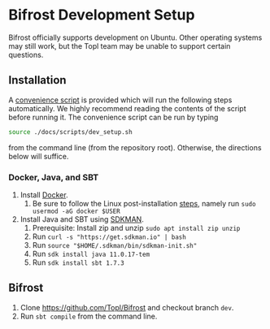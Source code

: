 # Bifrost Development Setup

Bifrost officially supports development on Ubuntu.  Other operating systems may still work, but the Topl team may be unable to support certain questions.

## Installation

A [convenience script](https://github.com/Topl/Bifrost/blob/dev/docs/scripts/dev_setup.sh) is provided which will run the following steps automatically. We highly recommend reading the contents of the script before running it. The convenience script can be run by typing

```sh
source ./docs/scripts/dev_setup.sh
```

from the command line (from the repository root).
Otherwise, the directions below will suffice.

### Docker, Java, and SBT

1. Install [Docker](https://docs.docker.com/engine/install/).
    1. Be sure to follow the Linux post-installation [steps](https://docs.docker.com/engine/install/linux-postinstall/), namely run `sudo usermod -aG docker $USER`
1. Install Java and SBT using [SDKMAN](https://sdkman.io/install).
    1. Prerequisite: Install zip and unzip `sudo apt install zip unzip`
    1. Run `curl -s "https://get.sdkman.io" | bash`
    1. Run `source "$HOME/.sdkman/bin/sdkman-init.sh"`
    1. Run `sdk install java 11.0.17-tem`
    1. Run `sdk install sbt 1.7.3`

## Bifrost

1. Clone https://github.com/Topl/Bifrost and checkout branch `dev`.
1. Run `sbt compile` from the command line.
